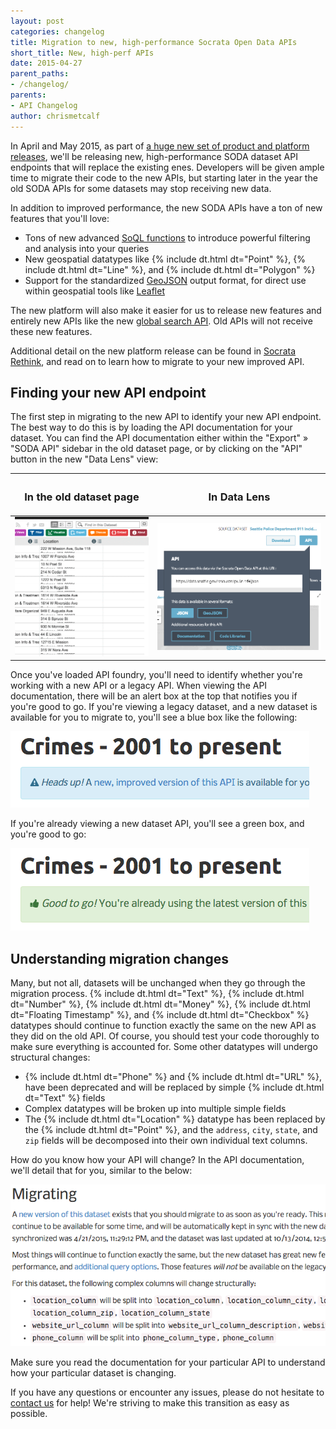```yaml
---
layout: post
categories: changelog
title: Migration to new, high-performance Socrata Open Data APIs
short_title: New, high-perf APIs
date: 2015-04-27
parent_paths: 
- /changelog/
parents: 
- API Changelog
author: chrismetcalf
---
```


In April and May 2015, as part of [a huge new set of product and platform releases](https://www.socrata.com/blog/rethink-open-data/), we'll be releasing new, high-performance SODA dataset API endpoints that will replace the existing enes. Developers will be given ample time to migrate their code to the new APIs, but starting later in the year the old SODA APIs for some datasets may stop receiving new data.

In addition to improved performance, the new SODA APIs have a ton of new features that you'll love:

- Tons of new advanced [SoQL functions](/docs/functions/index.html) to introduce powerful filtering and analysis into your queries
- New geospatial datatypes like {% include dt.html dt="Point" %}, {% include dt.html dt="Line" %}, and {% include dt.html dt="Polygon" %}
- Support for the standardized [GeoJSON](/docs/formats/geojson.html) output format, for direct use within geospatial tools like [Leaflet](http://leafletjs.com/)

The new platform will also  make it easier for us to release new features and entirely new APIs like the new [global search API](http://labs.socrata.com/docs/search.html). Old APIs will not receive these new features.

Additional detail on the new platform release can be found in [Socrata Rethink](https://www.socrata.com/blog/rethink-open-data/), and read on to learn how to migrate to your new improved API.

## Finding your new API endpoint

The first step in migrating to the new API to identify your new API endpoint. The best way to do this is by loading the API documentation for your dataset. You can find the API documentation either within the "Export" &raquo; "SODA API" sidebar in the old dataset page, or by clicking on the "API" button in the new "Data Lens" view:


<table>
  <thead>
    <th><h3>In the old dataset page</h3></th>
    <th><h3>In Data Lens</h3></th>
  </thead>
  <tbody>
    <tr>
      <td><img src="/img/sidebar.gif" alt="Old Dataset Page" /></td>
      <td><img src="/img/data_lens.png" alt="Data Lens" /></td>
    </tr>
  </tbody>
</table>

Once you've loaded API foundry, you'll need to identify whether you're working with a new API or a legacy API. When viewing the API documentation, there will be an alert box at the top that notifies you if you're good to go. If you're viewing a legacy dataset, and a new dataset is available for you to migrate to, you'll see a blue box like the following:

![Needs Migrating](/img/needs_migrating.png)

If you're already viewing a new dataset API, you'll see a green box, and you're good to go:

![Good to go!](/img/good_to_go.png)

## Understanding migration changes

Many, but not all, datasets will be unchanged when they go through the migration process. {% include dt.html dt="Text" %}, {% include dt.html dt="Number" %}, {% include dt.html dt="Money" %}, {% include dt.html dt="Floating Timestamp" %}, and {% include dt.html dt="Checkbox" %} datatypes should continue to function exactly the same on the new API as they did on the old API. Of course, you should test your code thoroughly to make sure everything is accounted for. Some other datatypes will undergo structural changes:

- {% include dt.html dt="Phone" %} and {% include dt.html dt="URL" %}, have been deprecated and will be replaced by simple {% include dt.html dt="Text" %} fields
- Complex datatypes will be broken up into multiple simple fields
- The {% include dt.html dt="Location" %} datatype has been replaced by the {% include dt.html dt="Point" %}, and the `address`, `city`, `state`, and `zip` fields will be decomposed into their own individual text columns.

How do you know how your API will change? In the API documentation, we'll detail that for you, similar to the below:

![Migration](/img/migration.png)

Make sure you read the documentation for your particular API to understand how your particular dataset is changing.

If you have any questions or encounter any issues, please do not hesitate to [contact us](/support.html) for help! We're striving to make this transition as easy as possible.
